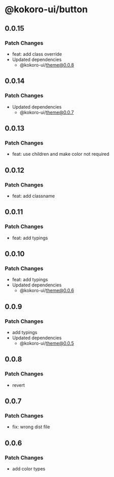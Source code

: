 # @kokoro-ui/button

## 0.0.15

### Patch Changes

- feat: add class override
- Updated dependencies
  - @kokoro-ui/theme@0.0.8

## 0.0.14

### Patch Changes

- Updated dependencies
  - @kokoro-ui/theme@0.0.7

## 0.0.13

### Patch Changes

- feat: use children and make color not required

## 0.0.12

### Patch Changes

- feat: add classname

## 0.0.11

### Patch Changes

- feat: add typings

## 0.0.10

### Patch Changes

- feat: add typings
- Updated dependencies
  - @kokoro-ui/theme@0.0.6

## 0.0.9

### Patch Changes

- add typings
- Updated dependencies
  - @kokoro-ui/theme@0.0.5

## 0.0.8

### Patch Changes

- revert

## 0.0.7

### Patch Changes

- fix: wrong dist file

## 0.0.6

### Patch Changes

- add color types
